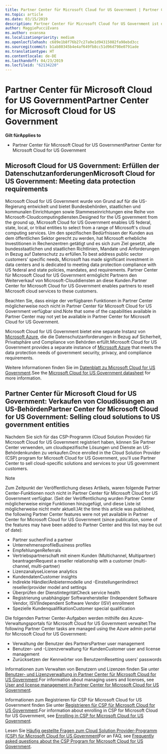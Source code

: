 ```yaml
---
title: Partner Center für Microsoft Cloud for US Government | Partner Center für Microsoft Cloud for US Government
ms.topic: article
ms.date: 03/15/2019
description: Partner Center für Microsoft Cloud for US Government ist das Unternehmensportal für Microsoft-Partner, die Microsoft-Cloudlösungen für Kunden anbieten möchten, die mit Regierungsbehörden in den USA arbeiten.
author: MaggiePucciEvans
ms.author: evansma
ms.localizationpriority: medium
ms.openlocfilehash: c689e1b8f76b27c27a9e1d94315082fa98ebd3cc
ms.sourcegitcommit: b1ab80345b4e4af649fb8cc51d96d798e0791ade
ms.translationtype: HT
ms.contentlocale: de-DE
ms.lasthandoff: 04/23/2019
ms.locfileid: "62134220"
---
```

# <a name="partner-center-for-microsoft-cloud-for-us-government"></a><span data-ttu-id="aae7e-103">Partner Center für Microsoft Cloud for US Government</span><span class="sxs-lookup"><span data-stu-id="aae7e-103">Partner Center for Microsoft Cloud for US Government</span></span>

<span data-ttu-id="aae7e-104">**Gilt für**</span><span class="sxs-lookup"><span data-stu-id="aae7e-104">**Applies to**</span></span>

-  <span data-ttu-id="aae7e-105">Partner Center für Microsoft Cloud for US Government</span><span class="sxs-lookup"><span data-stu-id="aae7e-105">Partner Center for Microsoft Cloud for US Government</span></span>

## <a name="microsoft-cloud-for-us-government-meeting-data-protection-requirements"></a><span data-ttu-id="aae7e-106">Microsoft Cloud for US Government: Erfüllen der Datenschutzanforderungen</span><span class="sxs-lookup"><span data-stu-id="aae7e-106">Microsoft Cloud for US Government: Meeting data protection requirements</span></span> 

<span data-ttu-id="aae7e-107">Microsoft Cloud for US Government wurde von Grund auf für die US-Regierung entwickelt und bietet Bundesbehörden, staatlichen und kommunalen Einrichtungen sowie Stammeseinrichtungen eine Reihe von Microsoft-Cloudcomputingdiensten.</span><span class="sxs-lookup"><span data-stu-id="aae7e-107">Designed for the US government from the ground up, Microsoft Cloud for US Government enables US federal, state, local, or tribal entities to select from a range of Microsoft's cloud computing services.</span></span> <span data-ttu-id="aae7e-108">Um den spezifischen Bedürfnissen der Kunden aus dem öffentlichen Sektor gerecht zu werden, hat Microsoft erhebliche Investitionen in Rechenzentren getätigt und es sich zum Ziel gesetzt, alle bundesstaatlichen und staatlichen Richtlinien, Mandate und Anforderungen in Bezug auf Datenschutz zu erfüllen.</span><span class="sxs-lookup"><span data-stu-id="aae7e-108">To best address public sector customers’ specific needs, Microsoft has made significant investment in data centers and is dedicated to meeting data protection compliance with US federal and state policies, mandates, and requirements.</span></span> <span data-ttu-id="aae7e-109">Partner Center für Microsoft Cloud for US Government ermöglicht Partnern den Weiterverkauf von Microsoft-Clouddiensten an diese Kunden.</span><span class="sxs-lookup"><span data-stu-id="aae7e-109">Partner Center for Microsoft Cloud for US Government enables partners to resell Microsoft cloud services to these customers.</span></span>

<span data-ttu-id="aae7e-110">Beachten Sie, dass einige der verfügbaren Funktionen in Partner Center möglicherweise noch nicht in Partner Center für Microsoft Cloud for US Government verfügbar sind.</span><span class="sxs-lookup"><span data-stu-id="aae7e-110">Note that some of the capabilities available in Partner Center may not yet be available in Partner Center for Microsoft Cloud for US Government.</span></span>

<span data-ttu-id="aae7e-111">Microsoft Cloud for US Government bietet eine separate Instanz von [Microsoft Azure](https://azure.microsoft.com/en-us/overview/clouds/government/), die die Datenschutzanforderungen in Bezug auf Sicherheit, Privatsphäre und Compliance von Behörden erfüllt.</span><span class="sxs-lookup"><span data-stu-id="aae7e-111">Microsoft Cloud for US Government provides a separate instance of [Microsoft Azure](https://azure.microsoft.com/en-us/overview/clouds/government/) that meets the data protection needs of government security, privacy, and compliance requirements.</span></span> 

<span data-ttu-id="aae7e-112">Weitere Informationen finden Sie im [Datenblatt zu Microsoft Cloud for US Government](https://download.microsoft.com/download/C/9/C/C9CA3002-DFC4-4ADA-841F-DF42AEC042FB/Microsoft_Azure_Government_Datasheet_EN_US.PDF).</span><span class="sxs-lookup"><span data-stu-id="aae7e-112">See the [Microsoft Cloud for US Government datasheet](https://download.microsoft.com/download/C/9/C/C9CA3002-DFC4-4ADA-841F-DF42AEC042FB/Microsoft_Azure_Government_Datasheet_EN_US.PDF) for more information.</span></span>

## <a name="partner-center-for-microsoft-cloud-for-us-government-selling-cloud-solutions-to-us-government-entities"></a><span data-ttu-id="aae7e-113">Partner Center für Microsoft Cloud for US Government: Verkaufen von Cloudlösungen an US-Behörden</span><span class="sxs-lookup"><span data-stu-id="aae7e-113">Partner Center for Microsoft Cloud for US Government: Selling cloud solutions to US government entities</span></span>

<span data-ttu-id="aae7e-114">Nachdem Sie sich für das CSP-Programm (Cloud Solution Provider) für Microsoft Cloud for US Government registriert haben, können Sie Partner Center verwenden, um cloudspezifische Lösungen und Dienste an US-Behördenkunden zu verkaufen.</span><span class="sxs-lookup"><span data-stu-id="aae7e-114">Once enrolled in the Cloud Solution Provider (CSP) program for Microsoft Cloud for US Government, you'll use Partner Center to sell cloud-specific solutions and services to your US government customers.</span></span> 

> [!NOTE]  
> <span data-ttu-id="aae7e-115">Zum Zeitpunkt der Veröffentlichung dieses Artikels, waren folgende Partner Center-Funktionen noch nicht in Partner Center für Microsoft Cloud for US Government verfügbar. (Seit der Veröffentlichung wurden Partner Center möglicherweise einige Funktionen hinzugefügt, und diese Liste ist möglicherweise nicht mehr aktuell.)</span><span class="sxs-lookup"><span data-stu-id="aae7e-115">At the time this article was published, the following Partner Center features were not yet available in Partner Center for Microsoft Cloud for US Government (since publication, some of the features may have been added to Partner Center and this list may be out of date):</span></span>

- <span data-ttu-id="aae7e-116">Partner suchen</span><span class="sxs-lookup"><span data-stu-id="aae7e-116">Find a partner</span></span>
- <span data-ttu-id="aae7e-117">Unternehmensprofile</span><span class="sxs-lookup"><span data-stu-id="aae7e-117">Business profiles</span></span>
- <span data-ttu-id="aae7e-118">Empfehlungen</span><span class="sxs-lookup"><span data-stu-id="aae7e-118">Referrals</span></span>
- <span data-ttu-id="aae7e-119">Vertriebspartnerschaft mit einem Kunden (Multichannel, Multipartner) beantragen</span><span class="sxs-lookup"><span data-stu-id="aae7e-119">Request a reseller relationship with a customer (multi-channel, multi-partner)</span></span>
- <span data-ttu-id="aae7e-120">Lizenzanalyse</span><span class="sxs-lookup"><span data-stu-id="aae7e-120">License analytics</span></span>
- <span data-ttu-id="aae7e-121">Kundendaten</span><span class="sxs-lookup"><span data-stu-id="aae7e-121">Customer insights</span></span>
- <span data-ttu-id="aae7e-122">Indirekte Händler/Anbietermodelle und -Einstellungen</span><span class="sxs-lookup"><span data-stu-id="aae7e-122">Indirect reseller/provider model and settings</span></span>
- <span data-ttu-id="aae7e-123">Überprüfen der Dienstintegrität</span><span class="sxs-lookup"><span data-stu-id="aae7e-123">Check service health</span></span>
- <span data-ttu-id="aae7e-124">Registrierung unabhängiger Softwarehersteller (Independent Software Vendor, ISV)</span><span class="sxs-lookup"><span data-stu-id="aae7e-124">Independent Software Vendor (ISV) enrollment</span></span>
- <span data-ttu-id="aae7e-125">Spezielle Kundenqualifikation</span><span class="sxs-lookup"><span data-stu-id="aae7e-125">Customer special qualification</span></span>

<span data-ttu-id="aae7e-126">Die folgenden Partner Center-Aufgaben werden mithilfe des Azure-Verwaltungsportals für Microsoft Cloud for US Government verwaltet:</span><span class="sxs-lookup"><span data-stu-id="aae7e-126">The following Partner Center tasks are managed using the Azure admin portal for Microsoft Cloud for US Government:</span></span> 

-   <span data-ttu-id="aae7e-127">Verwaltung der Benutzer des Partners</span><span class="sxs-lookup"><span data-stu-id="aae7e-127">Partner user management</span></span>
-   <span data-ttu-id="aae7e-128">Benutzer- und -Lizenzverwaltung für Kunden</span><span class="sxs-lookup"><span data-stu-id="aae7e-128">Customer user and license management</span></span>
-   <span data-ttu-id="aae7e-129">Zurücksetzen der Kennwörter von Benutzern</span><span class="sxs-lookup"><span data-stu-id="aae7e-129">Resetting users' passwords</span></span>

<span data-ttu-id="aae7e-130">Informationen zum Verwalten von Benutzern und Lizenzen finden Sie unter [Benutzer- und Lizenzverwaltung in Partner Center für Microsoft Cloud for US Government](user-management-in-partner-center-for-microsoft-us-govt-cloud.md).</span><span class="sxs-lookup"><span data-stu-id="aae7e-130">For information about managing users and licenses, see [User and license management in Partner Center for Microsoft Cloud for US Government](user-management-in-partner-center-for-microsoft-us-govt-cloud.md).</span></span>

<span data-ttu-id="aae7e-131">Informationen zum Registrieren für CSP für Microsoft Cloud for US Government finden Sie unter [Registrieren für CSP für Microsoft Cloud for US Government](enroll-in-csp-for-microsoft-us-govt-cloud.md).</span><span class="sxs-lookup"><span data-stu-id="aae7e-131">For information about enrolling in CSP for Microsoft Cloud for US Government, see [Enrolling in CSP for Microsoft Cloud for US Government](enroll-in-csp-for-microsoft-us-govt-cloud.md).</span></span>

<span data-ttu-id="aae7e-132">Lesen Sie [Häufig gestellte Fragen zum Cloud Solution Provider-Programm (CSP) für Microsoft Cloud for US Government](faq-for-us-govt-cloud.md)</span><span class="sxs-lookup"><span data-stu-id="aae7e-132">For an FAQ, see [Frequently asked questions about the CSP Program for Microsoft Cloud for US Government](faq-for-us-govt-cloud.md).</span></span>